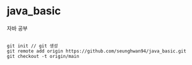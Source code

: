 # java_basic

자바 공부

```

git init // git 생성
git remote add origin https://github.com/seunghwan94/java_basic.git
git checkout -t origin/main

```

